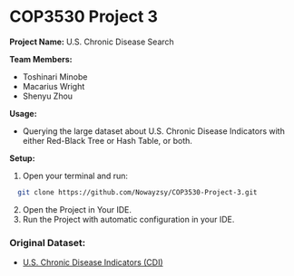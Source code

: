 # COP3530 Project 3 

**Project Name:** U.S. Chronic Disease Search

**Team Members:**
  - Toshinari Minobe
  - Macarius Wright
  - Shenyu Zhou

**Usage:** 
  - Querying the large dataset about U.S. Chronic Disease Indicators with either Red-Black Tree or Hash Table, or both.

**Setup:**
  1. Open your terminal and run:
 ```bash
   git clone https://github.com/Nowayzsy/COP3530-Project-3.git
 ```
  2. Open the Project in Your IDE.
  3. Run the Project with automatic configuration in your IDE.


### Original Dataset:
- [U.S. Chronic Disease Indicators (CDI)](https://catalog.data.gov/dataset/u-s-chronic-disease-indicators-cdi)
